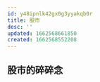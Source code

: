```yaml
---
id: y48ipnlk42gx0g3yyakqb0r
title: 股市
desc: ''
updated: 1662568661850
created: 1662568552208
---
```


## 股市的碎碎念